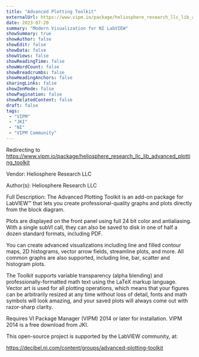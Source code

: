 ```yaml
---
title: "Advanced Plotting Toolkit"
externalUrl: https://www.vipm.io/package/heliosphere_research_llc_lib_advanced_plotting_toolkit
date: 2023-07-20
summary: "Modern Visualization for NI LabVIEW"
showSummary: true
showAuthor: false
showEdit: false
showData: false
showViews: false
showReadingTime: false
showWordCount: false
showBreadcrumbs: false
showHeadingAnchors: false
sharingLinks: false
showZenMode: false
showPagination: false
showRelatedContent: false
draft: false
tags:
 - "VIPM"
 - "JKI"
 - "NI"
 - "VIPM Community"
---
```


Redirecting to https://www.vipm.io/package/heliosphere_research_llc_lib_advanced_plotting_toolkit

Vendor: Heliosphere Research LLC

Author(s): Heliosphere Research LLC
 
Full Description:
The Advanced Plotting Toolkit is an add-on package for LabVIEW™ that lets you create professional-quality graphs and plots directly from the block diagram. 

Plots are displayed on the front panel using full 24 bit color and antialiasing. With a single subVI call, they can also be saved to disk in one of half a dozen standard formats, including PDF.

You can create advanced visualizations including line and filled contour maps, 2D histograms, vector arrow fields, streamline plots, and more.  All common graphs are also supported, including line, bar, scatter and histogram plots.

The Toolkit supports variable transparency (alpha blending) and professionally-formatted math text using the LaTeX markup language. Vector art is used for all plotting operations, which means that your figures can be arbitrarily resized at any time without loss of detail, fonts and math symbols will look amazing, and your saved plots will always come out with razor-sharp clarity.

Requires VI Package Manager (VIPM) 2014 or later for installation. VIPM 2014 is a free download from JKI.

This open-source project is supported by the LabVIEW community, at:

https://decibel.ni.com/content/groups/advanced-plotting-toolkit